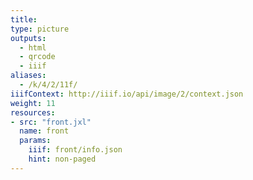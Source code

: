 ```yaml
---
title:
type: picture
outputs:
  - html
  - qrcode
  - iiif
aliases:
  - /k/4/2/11f/
iiifContext: http://iiif.io/api/image/2/context.json
weight: 11
resources:
- src: "front.jxl"
  name: front
  params:
    iiif: front/info.json
    hint: non-paged
---
```

